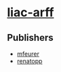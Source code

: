 # [liac-arff](https://pypi.org/project/liac-arff)



## Publishers
- [mfeurer](https://pypi.org/user/mfeurer)
- [renatopp](https://pypi.org/user/renatopp)

